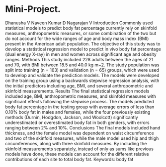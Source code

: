 # Mini-Project.
Dhanusha V
Naveen Kumar D
Nagarajan V
Introduction Commonly used statistical models to predict body fat percentage currently rely on skinfold measures, anthropometric measures, or some combination  of the two but do not account for the wide ranges of age and body mass index (BMI) present in the American adult population. The objective of this  study was to develop a statistical regression model to predict in vivo body fat percentage (dual energy X‐ray) in men and women across significant age and obesity ranges.   Methods This study included 228 adults between the ages of 21 and 70, with BMI between 18.5 and 40.0 kg m−2.  The study population was split into training (n = 163) and validation (n = 65) groups, which were used to develop and validate the prediction models.  The models were developed on the training group using a backwards stepwise regression analysis, with the initial predictors including age, BMI,  and several anthropometric and skinfold measurements.   Results  The final statistical regression models included age, BMI, anthropometric measures, and skinfold measures with significant effects following the stepwise process.  The models predicted body fat percentage in the testing group with average errors of less than 0.10% body fat in males and females,  while the four previously existing methods  (Durnin, Hodgdon, Jackson, and Woolcott) significantly underestimated or overestimated body fat in both genders, with errors ranging between 2% and 10%.   Conclusions The final models included hand thickness, and the female model was dependent on waist circumference and two of the skinfold measures,  while the male model used hip and thigh circumferences, along with three skinfold measures.  By including the skinfold measurements separately, instead of only as sums like previous models have done, these models can account for the different relative contributions of each site to total body fat.    Keywords: body fat
